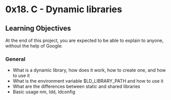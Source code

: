 # 0x18. C - Dynamic libraries
## Learning Objectives
At the end of this project, you are expected to be able to explain to anyone, without the help of Google:

### General
* What is a dynamic library, how does it work, how to create one, and how to use it
* What is the environment variable $LD_LIBRARY_PATH and how to use it
* What are the differences between static and shared libraries
* Basic usage nm, ldd, ldconfig